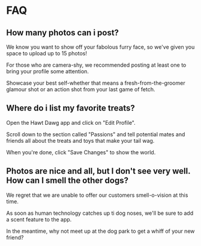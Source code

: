 # FAQ

## How many photos can i post?

We know you want to show off your fabolous furry face, so we've given you space to upload up to 15 photos!

For those who are camera-shy, we recommended posting at least one to bring your profile some attention.

Showcase your best self-whether that means a fresh-from-the-groomer glamour shot or an action shot from your last game of fetch.

## Where do i list my favorite treats?

Open the Hawt Dawg app and click on "Edit Profile".

Scroll down to the section called "Passions" and tell potential mates and friends all about the treats and toys that make your tail wag.

When you're done, click "Save Changes" to show the world.

## Photos are nice and all, but I don't see very well. How can I smell the other dogs?

We regret that we are unable to offer our customers smell-o-vision at this time.

As soon as human technology catches up ti dog noses, we'll be sure to add a scent feature to the app.

In the meantime, why not meet up at the dog park to get a whiff of your new friend?